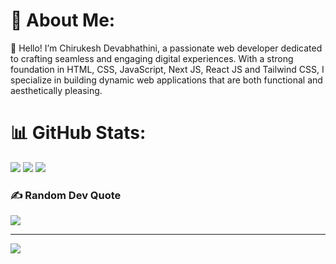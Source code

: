 # 💫 About Me:
👋 Hello! I’m Chirukesh Devabhathini, a passionate web developer dedicated to crafting seamless and engaging digital experiences. With a strong foundation in HTML, CSS, JavaScript, Next JS, React JS and Tailwind CSS, I specialize in building dynamic web applications that are both functional and aesthetically pleasing.


# 📊 GitHub Stats:
![](https://github-readme-stats.vercel.app/api?username=Chirukeshyt&theme=dark&hide_border=false&include_all_commits=false&count_private=false)
![](https://github-readme-streak-stats.herokuapp.com/?user=Chirukeshyt&theme=dark&hide_border=false)
![](https://github-readme-stats.vercel.app/api/top-langs/?username=Chirukeshyt&theme=dark&hide_border=false&include_all_commits=false&count_private=false&layout=compact)

### ✍️ Random Dev Quote
![](https://quotes-github-readme.vercel.app/api?type=horizontal&theme=radical)

---
[![](https://visitcount.itsvg.in/api?id=Chirukeshyt&icon=0&color=0)](https://visitcount.itsvg.in)

<!-- Proudly created with GPRM ( https://gprm.itsvg.in ) -->
